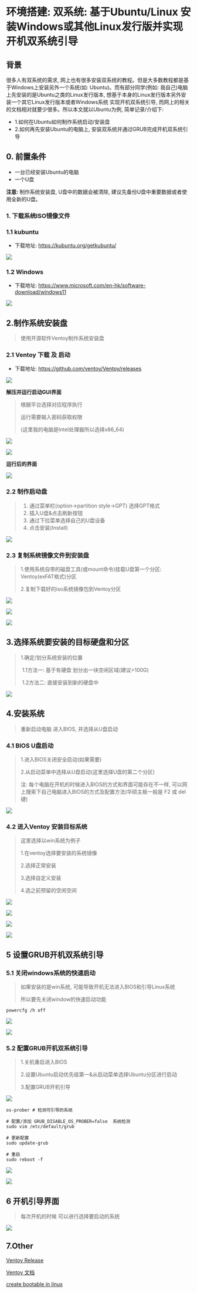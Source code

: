 # 环境搭建: 双系统: 基于Ubuntu/Linux 安装Windows或其他Linux发行版并实现开机双系统引导



## 背景

很多人有双系统的需求, 网上也有很多安装双系统的教程。但是大多数教程都是基于Windows上安装另外一个系统(如: Ubuntu)。而有部分同学(例如: 我自己)电脑上先安装的是Ubuntu之类的Linux发行版本, 想基于本身的Linux发行版本另外安装一个其它Linux发行版本或者Windows系统 实现开机双系统引导, 而网上的相关的文档相对就要少很多。所以本文就以Ubuntu为例, 简单记录/介绍下: 

- 1.如何在Ubuntu如何制作系统启动/安装盘
- 2.如何再先安装Ubuntu的电脑上, 安装双系统并通过GRUB完成开机双系统引导



## 0. 前置条件

- 一台已经安装Ubuntu的电脑
- 一个U盘



**注意:** 制作系统安装盘, U盘中的数据会被清除, 建议先备份U盘中重要数据或者使用全新的U盘。



### 1. 下载系统ISO镜像文件

### 1.1 kubuntu

- 下载地址: https://kubuntu.org/getkubuntu/

![](imgs/dual-system-install.1.png)





### 1.2 Windows

- 下载地址: https://www.microsoft.com/en-hk/software-download/windows11

![](imgs/dual-system-install.2.png)





## 2.制作系统安装盘

> 使用开源软件Ventoy制作系统安装盘

### 2.1 Ventoy 下载 及 启动

- 下载地址: https://github.com/ventoy/Ventoy/releases

![](imgs/dual-system-install.3.png)



**解压并运行启动GUI界面**

> 根据平台选择对应程序执行
>
> 运行需要输入密码获取权限
>
> (这里我的电脑是Intel处理器所以选择x86_64)

![](imgs/dual-system-install.4.png)

![](imgs/dual-system-install.5.png)



**运行后的界面**

![](imgs/dual-system-install.6.png)



### 2.2 制作启动盘

> 1. 通过菜单栏(option->partition style->GPT) 选择GPT格式
> 2. 插入U盘&点击刷新按钮
> 3. 通过下拉菜单选择自己的U盘设备
> 4. 点击安装(Install)

![](imgs/dual-system-install.7.png)



### 2.3 复制系统镜像文件到安装盘

> 1.使用系统自带的磁盘工具(或mount命令)挂载U盘第一个分区: Ventoy(exFAT格式)分区 
>
> 2.复制下载好的iso系统镜像包到Ventoy分区



![](imgs/dual-system-install.8.png)



![](imgs/dual-system-install.9.png)

![](imgs/dual-system-install.10.png)





## 3.选择系统要安装的目标硬盘和分区

> 1.确定/划分系统安装的位置
>
> ​	1.1方法一: 基于有硬盘 划分出一块空闲区域(建议>100G)
>
> ​	1.2方法二: 直接安装到新的硬盘中

![](imgs/dual-system-install.11.png)





## 4.安装系统

> 重新启动电脑 进入BIOS, 并选择从U盘启动

### 4.1 BIOS U盘启动

> 1.进入BIOS关闭安全启动(如果需要)
>
> 2.从启动菜单中选择从U盘启动(这里选择U盘的第二个分区)
>
> 
>
> 注: 每个电脑在开机的时候进入BIOS的方式和界面可能存在不一样, 可以网上搜索下自己电脑进入BIOS的方式及配置方法(华硕主板一般是 F2 或 del键)


![]([imgs/dual-system-install.18.png](https://pic3.zhimg.com/80/v2-e501ee9addf2a2e49c7c6cf58a1b37aa_720w.webp))




### 4.2 进入Ventoy 安装目标系统

> 这里选择以win系统为例子
>
> 1.在ventoy选择要安装的系统镜像
> 
> 2.选择正常安装
> 
> 3.选择自定义安装
>
> 4.选之前预留的空闲空间
>

![]([imgs/dual-system-install.14.png](https://pic3.zhimg.com/80/v2-35b29d0b7409d7d1786ba4a391df8206_720w.webp))

![]([imgs/dual-system-install.15.png](https://pic1.zhimg.com/80/v2-ce7c010a42c7f5f5b75075651064b094_720w.webp))

![]([imgs/dual-system-install.16.png](https://pic3.zhimg.com/80/v2-07fa561f94bce1d7163e19f4407de31e_720w.webp))

![]([imgs/dual-system-install.17.png](https://pic1.zhimg.com/80/v2-b88dcb809710fac4bb722d3b2439ec98_720w.webp))



## 5 设置GRUB开机双系统引导



### 5.1 关闭windows系统的快速启动

> 如果安装的是win系统, 可能导致开机无法进入BIOS和引导Linux系统
>
> 所以要先关闭window的快速启动功能

~~~
powercfg /h off
~~~

![]([imgs/dual-system-install.19.png](https://pic2.zhimg.com/80/v2-a2445a1218ddb939718fa5197a40e531_720w.webp))

![]([imgs/dual-system-install.20.png](https://pic4.zhimg.com/80/v2-8bb65307ebbe522c25b508db8b2f4db7_720w.webp))


### 5.2 配置GRUB开机双系统引导

> 1.关机重启进入BIOS
>
> 2.设置Ubuntu启动优先级第一&从启动菜单选择Ubuntu分区进行启动
>
> 3.配置GRUB开机引导

![]([imgs/dual-system-install.21.png](https://pic2.zhimg.com/80/v2-dcb2ce9ce9aa1b4f07b96269ee91a899_720w.webp))

~~~
os-prober # 检测可引导的系统

# 配置/添加 GRUB_DISABLE_OS_PROBER=false  系统检测
sudo vim /etc/default/grub

# 更新配置
sudo update-grub

# 重启
sudo reboot -f
~~~

![](imgs/dual-system-install.12.png)

![](imgs/dual-system-install.13.png)



## 6 开机引导界面
>
> 每次开机的时候 可以进行选择要启动的系统
>

![]([imgs/dual-system-install.22.png](https://pic4.zhimg.com/80/v2-0402404d5436b5c39015dddbedcf8443_720w.webp))


## 7.Other

[Ventoy Release](https://github.com/ventoy/Ventoy/releases)

[Ventoy 文档](https://www.ventoy.net/en/doc_start.html)

[create bootable in linux](https://itsfoss.com/bootable-windows-usb-linux/)

